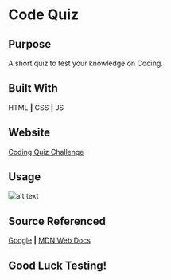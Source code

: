 # Code Quiz

## Purpose
A short quiz to test your knowledge on Coding.

## Built With 
HTML **|**
CSS **|**
JS

## Website
[Coding Quiz Challenge](https://andyboyee604.github.io/Code-Quiz/)

## Usage
![alt text]()

## Source Referenced
[Google](https://www.google.com/) **|**
[MDN Web Docs](https://developer.mozilla.org/en-US/)

## Good Luck Testing!